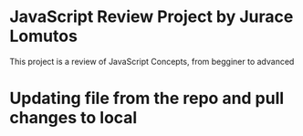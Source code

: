 # JavaScript Review Project by Jurace Lomutos
This project is a review of JavaScript Concepts, from begginer to advanced



# Updating file from the repo and pull changes to local 
